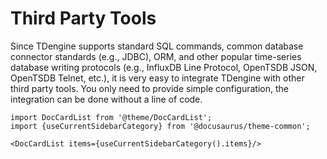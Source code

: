 # Third Party Tools

Since TDengine supports standard SQL commands, common database connector standards (e.g., JDBC), ORM, and other popular time-series database writing protocols (e.g., InfluxDB Line Protocol, OpenTSDB JSON, OpenTSDB Telnet, etc.), it is very easy to integrate TDengine with other third party tools. You only need to provide simple configuration, the integration can be done without a line of code. 

```mdx-code-block
import DocCardList from '@theme/DocCardList';
import {useCurrentSidebarCategory} from '@docusaurus/theme-common';

<DocCardList items={useCurrentSidebarCategory().items}/>
```
